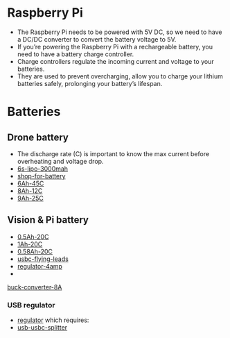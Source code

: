 # Raspberry Pi
* The Raspberry Pi needs to be powered with 5V DC, so we need to have a DC/DC converter to convert the battery voltage to 5V.
* If you’re powering the Raspberry Pi with a rechargeable battery, you need to have a battery charge controller.
* Charge controllers regulate the incoming current and voltage to your batteries.
* They are used to prevent overcharging, allow you to charge your lithium batteries safely, prolonging your battery’s lifespan.

# Batteries
## Drone battery
* The discharge rate (C) is important to know the max current before overheating and voltage drop.
* [6s-lipo-3000mah](https://rc-innovations.es/shop/lipo-6s-22-2v-3000mah-60c-b-60c-3000-6s1p-gens-ace?category=356&attrib=&attrib=22-188&attrib=#attr=2817,1936,2891)
* [shop-for-battery](https://rc-innovations.es/shop/category/LiPo-batteries-6s-22-2V-high-quality?category=356&search=&attrib=&attrib=)
* [6Ah-45C](https://rc-innovations.es/gens-ace-6s-22-2v-6000mah-45c-ec5-connector-lipo-battery?category=356&attrib=&attrib=22-112&attrib=) 
* [8Ah-12C](https://hobbyking.com/de_de/turnigy-high-capacity-battery-8000mah-6s-12c-drone-lipo-pack-xt90.html?___store=de_de)
* [9Ah-25C](https://rc-innovations.es/lipo-gens-ace-tattu-6s-9000mah-25c-22-2v?category=356&attrib=&attrib=22-85&attrib=)

## Vision & Pi battery
* [0.5Ah-20C](https://www.amazon.com/ECHOBBY-Battery-Airplane-Helicopter-Quadcopter/dp/B0C4YQ4LGN/ref=sr_1_44?keywords=2s+lipo&qid=1693419224&sr=8-44)
* [1Ah-20C](https://www.amazon.com/1000mAh-Battery-Airplane-Helicopter-Racing/dp/B09WLKVLVJ/ref=sr_1_41?keywords=2s%2Blipo&qid=1693419224&sr=8-41&th=1)
* [0.58Ah-20C](https://www.amazon.com/ECHOBBY-580mAh-Battery-PH2-0-3P-Quadcopter/dp/B0BN92JD73/ref=sr_1_40?keywords=2s+lipo&qid=1693419224&sr=8-40)
* [usbc-flying-leads](https://www.reichelt.at/at/de/usb-c-stecker-auf-freie-enden-sw-20-cm-usb-c-awg22-20-p292505.html)
* [regulator-4amp](https://de.aliexpress.com/i/32946554914.html?gatewayAdapt=glo2deu)
*
[buck-converter-8A](https://www.deliversafev.com/voltage-regulator-buck-converter-8a100w-dc4540v-step-down-volt-convert-module-p-127431.htm)

### USB regulator
* [regulator](https://de.aliexpress.com/item/4000084079149.html) which requires:
* [usb-usbc-splitter](https://www.amazon.de/USB-Ladekabel-kompatibel-Ger%C3%A4ten-Anschluss-Aluminum/dp/B08TC6FL5P/ref=asc_df_B08TC6FL5P/?tag=googshopde-21&linkCode=df0&hvadid=579697733960&hvpos=&hvnetw=g&hvrand=2443475206344119059&hvpone=&hvptwo=&hvqmt=&hvdev=m&hvdvcmdl=&hvlocint=&hvlocphy=1000900&hvtargid=pla-1627129928385&psc=1&th=1&psc=1)

